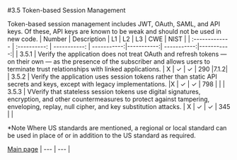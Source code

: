 #3.5 Token-based Session Management

Token-based session management includes JWT, OAuth, SAML, and API keys. Of these, API keys are known to be weak and should not be used in new code.
| Number       | Description     | L1    		| L2         | L3 		   | CWE		| NIST		 |
| :------------- | :----------: | -----------: | -----------:|-----------:| -----------:|-----------:|
| 3.5.1 | Verify the application does not treat OAuth and refresh tokens — on their own — as the presence of the subscriber and allows users to terminate trust relationships with linked applications.  | X	 | ✓   | ✓   | 290 |7.1.2|
| 3.5.2 | Verify the application uses session tokens rather than static API secrets and keys, except with legacy implementations. |X   | ✓   | ✓   | 798 |   |
| 3.5.3 | VVerify that stateless session tokens use digital signatures, encryption, and other countermeasures to protect against tampering, enveloping, replay, null cipher, and key substitution attacks. | X 	 | ✓   | ✓   | 345 |   |


*Note
Where US standards are mentioned, a regional or local standard can be used in place of or in addition to the US standard as required.

[Main page](../README.md) 
| --- | --- |
